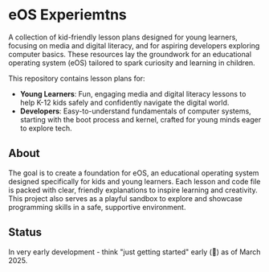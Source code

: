# eOS Experiemtns

A collection of kid-friendly lesson plans designed for young learners, focusing on media and digital literacy,
and for aspiring developers exploring computer basics. These resources lay the groundwork for an educational
operating system (eOS) tailored to spark curiosity and learning in children.

This repository contains lesson plans for:

- **Young Learners**: Fun, engaging media and digital literacy lessons to help K-12 kids safely and confidently navigate the digital world.
- **Developers**: Easy-to-understand fundamentals of computer systems, starting with the boot process and kernel, crafted for young minds eager to explore tech.

## About

The goal is to create a foundation for eOS, an educational operating system designed specifically for kids and young learners.
Each lesson and code file is packed with clear, friendly explanations to inspire learning and creativity. This project also serves as a playful sandbox
to explore and showcase programming skills in a safe, supportive environment.

## Status

In very early development - think "just getting started" early (👶) as of March 2025.
